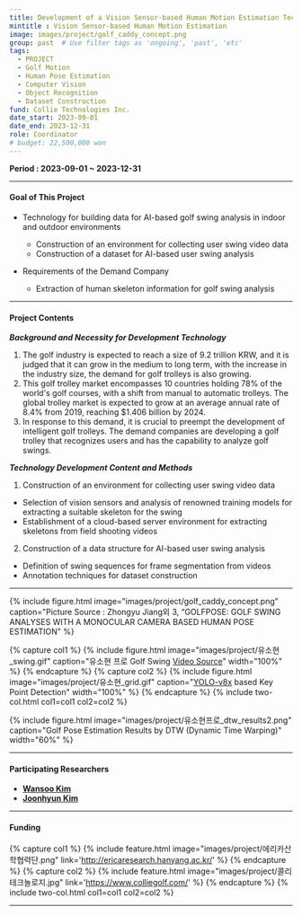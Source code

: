 ```yaml
---
title: Development of a Vision Sensor-based Human Motion Estimation Techinque for Golf Swing Dataset Construction in Indoor and Outdoor Environments
mintitle : Vision Sensor-based Human Motion Estimation
image: images/project/golf_caddy_concept.png
group: past  # Use filter tags as 'ongoing', 'past', 'etc'
tags:
  - PROJECT
  - Golf Motion
  - Human Pose Estimation
  - Computer Vision
  - Object Recognition
  - Dataset Construction
fund: Collie Technologies Inc.   
date_start: 2023-09-01
date_end: 2023-12-31
role: Coordinator
# budget: 22,500,000 won
---
```


**<i class="fas fa-sync"></i> Period : 2023-09-01 ~ 2023-12-31**
<!-- **<i class="fas fa-won-sign"></i> Total Budget : 22,500,000 원**     -->

***     
#### <i class="fas fa-edit"></i>  **Goal of This Project**

- Technology for building data for AI-based golf swing analysis in indoor and outdoor environments
  * Construction of an environment for collecting user swing video data
  * Construction of a dataset for AI-based user swing analysis


- Requirements of the Demand Company
  * Extraction of human skeleton information for golf swing analysis



***
#### <i class="far fa-edit"></i>  **Project Contents**   


**_Background and Necessity for Development Technology_**
1. The golf industry is expected to reach a size of 9.2 trillion KRW, and it is judged that it can grow in the medium to long term, with the increase in the industry size, the demand for golf trolleys is also growing.
2. This golf trolley market encompasses 10 countries holding 78% of the world's golf courses, with a shift from manual to automatic trolleys. The global trolley market is expected to grow at an average annual rate of 8.4% from 2019, reaching $1.406 billion by 2024.
3. In response to this demand, it is crucial to preempt the development of intelligent golf trolleys. The demand companies are developing a golf trolley that recognizes users and has the capability to analyze golf swings.
    
    
    
    
**_Technology Development Content and Methods_**
1. Construction of an environment for collecting user swing video data
  - Selection of vision sensors and analysis of renowned training models for extracting a suitable skeleton for the swing
  - Establishment of a cloud-based server environment for extracting skeletons from field shooting videos
2. Construction of a data structure for AI-based user swing analysis
  - Definition of swing sequences for frame segmentation from videos
  - Annotation techniques for dataset construction


***    
{%
  include figure.html
  image="images/project/golf_caddy_concept.png"
  caption="Picture Source : Zhongyu Jiang외 3, “GOLFPOSE: GOLF SWING ANALYSES WITH A 
MONOCULAR CAMERA BASED HUMAN POSE ESTIMATION"
%}     

{% capture col1 %}
{%
  include figure.html
  image="images/project/유소현_swing.gif"
  caption="유소현 프로 Golf Swing [Video Source](https://www.youtube.com/watch?v=pOjEvVIoYBM&t=140s)"
  width="100%"
%}
{% endcapture %}
{% capture col2 %}
{%
  include figure.html
  image="images/project/유소현_grid.gif"
  caption="[YOLO-v8x](https://github.com/ultralytics/ultralytics) based Key Point Detection"
  width="100%"
%}
{% endcapture %}
{% include two-col.html col1=col1 col2=col2 %}   

{%
  include figure.html
  image="images/project/유소현프로_dtw_results2.png"
  caption="Golf Pose Estimation Results by DTW (Dynamic Time Warping)"
  width="60%"
%}     


***    

#### **<i class="fas fa-user-circle"></i> Participating Researchers**
* [**Wansoo Kim**](http://harco.hanyang.ac.kr/members/Wansoo-Kim.html)
* [**Joonhyun Kim**](http://harco.hanyang.ac.kr/members/Joonhyun-Kim.html)

***

#### **<i class="fas fa-money-bill-wave-alt"></i> Funding**


{% capture col1 %}
{%
  include feature.html
  image="images/project/에리카산학협력단.png"
  link='http://ericaresearch.hanyang.ac.kr/'
%}
{% endcapture %}
{% capture col2 %}
{%
  include feature.html
  image="images/project/콜리테크놀로지.jpg"
  link='https://www.colliegolf.com/'
%}
{% endcapture %}
{% include two-col.html col1=col1 col2=col2 %}



***